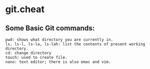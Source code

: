 # git.cheat
## Some Basic Git commands:
```
pwd: shows what directory you are currently in.
ls, ls-l, ls-la, ls-lah: list the contents of present working directory.
cd: change directory
touch: used to create file.
nano: text editor; there is also emac and vim.
 



